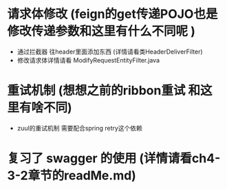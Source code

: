 # 请求体修改 (feign的get传递POJO也是修改传递参数和这里有什么不同呢 )
- 通过拦截器 往header里面添加东西  (详情请看类HeaderDeliverFilter)
- 修改请求体详情请看 ModifyRequestEntityFilter.java
# 重试机制 (想想之前的ribbon重试 和这里有啥不同)
- zuul的重试机制 需要配合spring retry这个依赖
# 复习了 swagger 的使用 (详情请看ch4-3-2章节的readMe.md)
